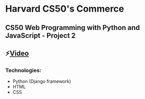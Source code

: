 # Harvard CS50's Commerce
## CS50 Web Programming with Python and JavaScript - Project 2
## ⚡[Video](https://www.youtube.com/watch?v=551MG1SBFHc&t=31s) 

### Technologies:
- Python (Django framework)
- HTML
- CSS
